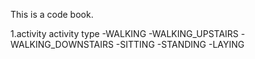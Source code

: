 This is a code book.

1.activity
	activity type
	-WALKING
	-WALKING_UPSTAIRS
	-WALKING_DOWNSTAIRS
	-SITTING
	-STANDING
	-LAYING

	
